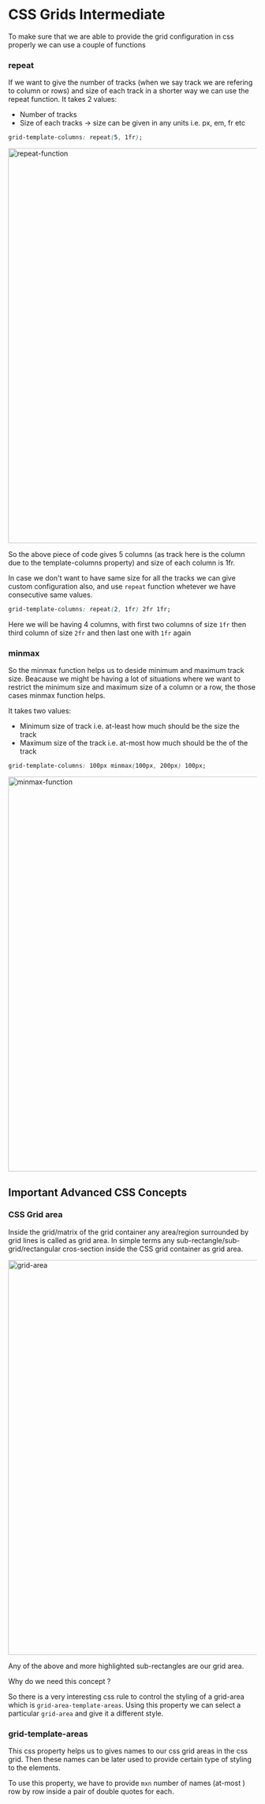 # CSS Grids Intermediate

To make sure that we are able to provide the grid configuration in css properly we can use a couple of functions

### repeat

If we want to give the number of tracks (when we say track we are refering to column or rows) and size of each track in a shorter way we can use the repeat function. It takes 2 values:

- Number of tracks
- Size of each tracks -> size can be given in any units i.e. px, em, fr etc

```css
grid-template-columns: repeat(5, 1fr);
```

<img src="https://drive.google.com/uc?export=view&id=1DgJ5yJ9GkY1Yr6TT4RDxkzwlX3W2P4Ha" width="800px"  alt="repeat-function"/>

So the above piece of code gives 5 columns (as track here is the column due to the template-columns property) and size of each column is 1fr.

In case we don't want to have same size for all the tracks we can give custom configuration also, and use `repeat` function whetever we have consecutive same values.

```css
grid-template-columns: repeat(2, 1fr) 2fr 1fr;
```

Here we will be having 4 columns, with first two columns of size `1fr` then third column of size `2fr` and then last one with `1fr` again

### minmax

So the minmax function helps us to deside minimum and maximum track size. Beacause we might be having a lot of situations where we want to restrict the minimum size and maximum size of a column or a row, the those cases minmax function helps.

It takes two values:

- Minimum size of track i.e. at-least how much should be the size the track
- Maximum size of the track i.e. at-most how much should be the of the track

```css
grid-template-columns: 100px minmax(100px, 200px) 100px;
```

<img src="https://drive.google.com/uc?export=view&id=1JgWQ__eFWRg6lRMN7Nn-IsWixC390Orz" width="800px"  alt="minmax-function"/>

## Important Advanced CSS Concepts

### CSS Grid area

Inside the grid/matrix of the grid container any area/region surrounded by grid lines is called as grid area. In simple terms any sub-rectangle/sub-grid/rectangular cros-section inside the CSS grid container as grid area.

<img src="https://drive.google.com/uc?export=view&id=1KApu7lkBf3LZJs7GhIQBVTQO9q7gSW1l" width="800px"  alt="grid-area"/>

Any of the above and more highlighted sub-rectangles are our grid area.

Why do we need this concept ?

So there is a very interesting css rule to control the styling of a grid-area which is `grid-area-template-areas`. Using this property we can select a particular `grid-area` and give it a different style.

### grid-template-areas

This css property helps us to gives names to our css grid areas in the css grid. Then these names can be later used to provide certain type of styling to the elements.

To use this property, we have to provide `mxn` number of names (at-most ) row by row inside a pair of double quotes for each.
